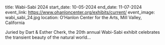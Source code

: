 title: Wabi-Sabi 2024
start_date: 10-05-2024
end_date: 11-07-2024
event_link: https://www.ohanloncenter.org/exhibits/current/
event_image: wabi_sabi_24.jpg
location: O’Hanlon Center for the Arts, Mill Valley, California

Juried by Dart & Esther Cherk, the 20th annual Wabi-Sabi exhibit celebrates the transient beauty of the natural world…